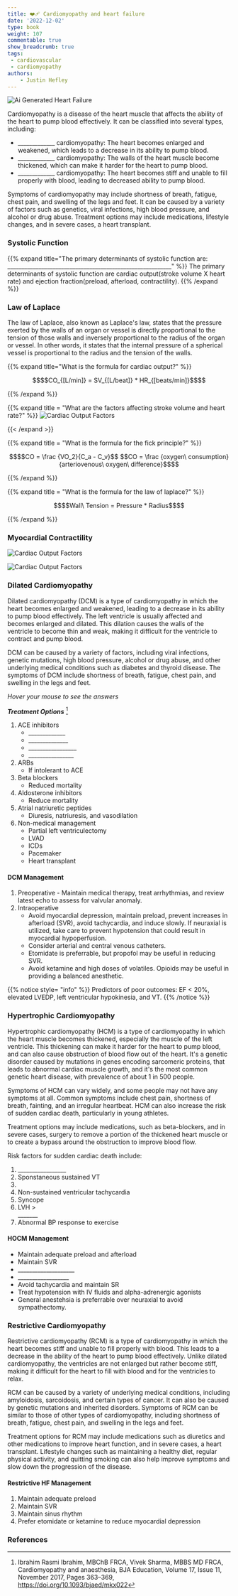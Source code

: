 ```yaml
---
title: ❤️‍🩹 Cardiomyopathy and heart failure
date: '2022-12-02'
type: book
weight: 107
commentable: true
show_breadcrumb: true
tags:
 - cardiovascular
 - cardiomyopathy
authors:
    - Justin Hefley
---
```




![Ai Generated Heart Failure](../../ai_hf.png "AI generated image of elderly man with heart failure")


Cardiomyopathy is a disease of the heart muscle that affects the ability of the heart to pump blood effectively. It can be classified into several types, including:

- _____________ cardiomyopathy: The heart becomes enlarged and weakened, which leads to a decrease in its ability to pump blood.
- _____________ cardiomyopathy: The walls of the heart muscle become thickened, which can make it harder for the heart to pump blood.
- _____________ cardiomyopathy: The heart becomes stiff and unable to fill properly with blood, leading to decreased ability to pump blood.

Symptoms of cardiomyopathy may include shortness of breath, fatigue, chest pain, and swelling of the legs and feet. It can be caused by a variety of factors such as genetics, viral infections, high blood pressure, and alcohol or drug abuse. Treatment options may include medications, lifestyle changes, and in severe cases, a heart transplant.

### Systolic Function

{{% expand title="The primary determinants of systolic function are: __________________________________________________________" %}}
The primary determinants of systolic function are cardiac output(stroke volume X heart rate) and ejection fraction(preload, afterload, contractility).
{{% /expand %}}  


### Law of Laplace

The law of Laplace, also known as Laplace's law, states that the pressure exerted by the walls of an organ or vessel is directly proportional to the tension of those walls and inversely proportional to the radius of the organ or vessel. In other words, it states that the internal pressure of a spherical vessel is proportional to the radius and the tension of the walls.

{{% expand title="What is the formula for cardiac output?" %}}

```math { align="center"}
$$CO_{[L/min]} = SV_{[L/beat]} * HR_{[beats/min]}$$
```
{{% /expand %}}


{{% expand title = "What are the factors affecting stroke volume and heart rate?" %}}
![Cardiac Output Factors](../../CO_factors.jpeg "OpenStax College, CC BY 3.0 https://Creativecommons.org/licenses/by/3.0, via Wikimedia Commons")

{{< /expand >}}



{{% expand title = "What is the formula for the fick principle?" %}}
```math
$$CO = \frac {VO_2}{C_a - C_v}$$
$$CO = \frac {oxygen\ consumption}{arteriovenous\ oxygen\ difference}$$
```
{{% /expand %}}



{{% expand title = "What is the formula for the law of laplace?" %}}
```math
$$Wall\ Tension = Pressure * Radius$$
```
{{% /expand %}}


### Myocardial Contractility
![Cardiac Output Factors](../../cardiac_pv_loop.jpg "Andyhenton83, CC BY-SA 3.0 <https://creativecommons.org/licenses/by-sa/3.0>, via Wikimedia Commons")




![Cardiac Output Factors](../../cardiomyopathy.png "Npatchett, CC BY-SA 4.0 <https://creativecommons.org/licenses/by-sa/4.0>, via Wikimedia Commons")




### Dilated Cardiomyopathy
Dilated cardiomyopathy (DCM) is a type of cardiomyopathy in which the heart becomes enlarged and weakened, leading to a decrease in its ability to pump blood effectively. The left ventricle is usually affected and becomes enlarged and dilated. This dilation causes the walls of the ventricle to become thin and weak, making it difficult for the ventricle to contract and pump blood.

DCM can be caused by a variety of factors, including viral infections, genetic mutations, high blood pressure, alcohol or drug abuse, and other underlying medical conditions such as diabetes and thyroid disease. The symptoms of DCM include shortness of breath, fatigue, chest pain, and swelling in the legs and feet.


*Hover your mouse to see the answers*

***Treatment Options*** [^14]
1.  ACE inhibitors
    - <div title="Inhibit RAS">_____________</div>
    - <div title="Slow disease progression">______________</div>
    - <div title="Reduce mortality">_________________</div>
    - <div title="Improve exercise tolerance and dyspnea">________________</div>
2.  ARBs
    - If intolerant to ACE
3.  Beta blockers
    - Reduced mortality
4.  Aldosterone inhibitors
    - Reduce mortality
5.  Atrial natriuretic peptides
    - Diuresis, natriuresis, and vasodilation
6.  Non-medical management
    - Partial left ventriculectomy
    - LVAD
    - ICDs
    - Pacemaker
    - Heart transplant

#### DCM Management
1.  Preoperative - Maintain medical therapy, treat arrhythmias, and review latest echo to assess for valvular anomaly.
2.  Intraoperative 
    - Avoid myocardial depression, maintain preload, prevent increases in afterload (SVR), avoid tachycardia, and induce slowly.  If neuraxial is utilized, take care to prevent hypotension that could result in myocardial hypoperfusion.
    - Consider arterial and central venous catheters.
    - Etomidate is preferrable, but propofol may be useful in reducing SVR.
    - Avoid ketamine and high doses of volatiles.  Opioids may be useful in providing a balanced anesthetic.

{{% notice style= "info" %}}
Predictors of poor outcomes: EF <  20%, elevated LVEDP, left ventricular hypokinesia, and VT.
{{% /notice %}}
### Hypertrophic Cardiomyopathy

Hypertrophic cardiomyopathy (HCM) is a type of cardiomyopathy in which the heart muscle becomes thickened, especially the muscle of the left ventricle. This thickening can make it harder for the heart to pump blood, and can also cause obstruction of blood flow out of the heart. It's a genetic disorder caused by mutations in genes encoding sarcomeric proteins, that leads to abnormal cardiac muscle growth, and it's the most common genetic heart disease, with prevalence of about 1 in 500 people.

Symptoms of HCM can vary widely, and some people may not have any symptoms at all. Common symptoms include chest pain, shortness of breath, fainting, and an irregular heartbeat. HCM can also increase the risk of sudden cardiac death, particularly in young athletes.

Treatment options may include medications, such as beta-blockers, and in severe cases, surgery to remove a portion of the thickened heart muscle or to create a bypass around the obstruction to improve blood flow.

Risk factors for sudden cardiac death include:
1.  <div title="Previous cardiac arrest">_________________</div>
2.  Sponstaneous sustained VT
3.  <div title="Family history of sudden death"></div>
4.  Non-sustained ventricular tachycardia
5.  Syncope
6.  LVH > <div title="30mm">_______</div>
7.  Abnormal BP response to exercise

#### HOCM Management

- Maintain adequate preload and afterload
- Maintain SVR
- <div title="Avoid sympathetic activation">____________________</div>
- <div title="Reduce contractility">__________________</div>
- Avoid tachycardia and maintain SR
- Treat hypotension with IV fluids and alpha-adrenergic agonists
- General anestehsia is preferrable over neuraxial to avoid sympathectomy.

### Restrictive Cardiomyopathy

Restrictive cardiomyopathy (RCM) is a type of cardiomyopathy in which the heart becomes stiff and unable to fill properly with blood. This leads to a decrease in the ability of the heart to pump blood effectively. Unlike dilated cardiomyopathy, the ventricles are not enlarged but rather become stiff, making it difficult for the heart to fill with blood and for the ventricles to relax.

RCM can be caused by a variety of underlying medical conditions, including amyloidosis, sarcoidosis, and certain types of cancer. It can also be caused by genetic mutations and inherited disorders. Symptoms of RCM can be similar to those of other types of cardiomyopathy, including shortness of breath, fatigue, chest pain, and swelling in the legs and feet.

Treatment options for RCM may include medications such as diuretics and other medications to improve heart function, and in severe cases, a heart transplant. Lifestyle changes such as maintaining a healthy diet, regular physical activity, and quitting smoking can also help improve symptoms and slow down the progression of the disease.

#### Restrictive HF Management
1.  Maintain adequate preload
2.  Maintain SVR
3.  Maintain sinus rhythm
4.  Prefer etomidate or ketamine to reduce myocardial depression

### References

[^1]: <span style="color:blue">Barash PG, Cullen BF, Stoelting RK, Cahalan MK, Stock MC, Ortega R, Sharar SR, Holt NF, eds. Clinical Anesthesia. 8th edition. Wolters Kluwer; 2017.</span>
[^2]: <span style="color:purple">Chestnut DH, Wong CA, Tsen LC, Ngan Kee WD, Beilin Y, Mhyre JM, Bateman BT, eds. 6th edition. Elsevier; 2020.</span>
[^3]: <span style="color:pink">Coté CJ, Lerman J, Anderson BJ. Coté and Lerman's A Practice of Anesthesia for Infants and Children. 6th edition. Elsevier; 2018.</span>
[^4]: <span style="color:brown">Ehrenwerth J, Eisenkraft J, Berry J, eds. Anesthesia Equipment: Principles and Applications. 3rd edition. Elsevier; 2020.</span>
[^5]: <span style="color:green">Farag E, Mounir-Soliman L, Brown DL. Brown's Atlas of Regional Anesthesia. 6th edition. Elsevier; 2020.</span>
[^6]: <span style="color:red">Flood P, Rathmell JP, Urman RD, eds. Stoelting's Pharmacology & Physiology in Anesthetic Practice. 6th edition. Wolters Kluwer; 2021.</span>
[^7]: <span style="color:yellow">Foster SD, Callahan MF, eds. A Professional Study and Resource Guide for the CRNA. 2nd edition. American Association of Nurse Anesthetists; 2011.</span>
[^8]: <span style="color:orange">Gropper MA, Cohen NH, Eriksson LI, Fleisher LA, Leslie K, Wiener-Kronish JP, eds. Miller's Anesthesia (Vols. 1-2). 9th edition. Elsevier; 2019.</span>
[^9]: <span style="color:indigo">Rosenblatt WH, Popescu WM. Master Techniques in Upper and Lower Airway Management. Wolters Kluwer (LWW); 2015.</span>
[^10]: <span style="color:teal">Hall JE, Hall ME. Guyton and Hall Textbook of Medical Physiology. 14th edition. Elsevier; 2020.</span>
[^11]: <span style="color:maroon">Hines RL, Jones SB, eds. Stoelting's Anesthesia and Co-existing Disease. 8th edition. Elsevier; 2021.</span>
[^12]: <span style="color:aquamarine">Jaffe RA, Schmiesing CA, Golianu B. Anesthesiologist's Manual of Surgical Procedures. 6th ed. Wolters Kluwer; 2020.</span>
[^13]: <span style="color:darkgreen">Nagelhout JJ, Elisha S, Heiner JS, eds. Nurse Anesthesia. 7th edition. Elsevier; 2020.</span>
[^14]: Ibrahim Rasmi Ibrahim, MBChB FRCA, Vivek Sharma, MBBS MD FRCA, Cardiomyopathy and anaesthesia, BJA Education, Volume 17, Issue 11, November 2017, Pages 363–369, https://doi.org/10.1093/bjaed/mkx022